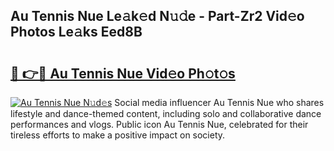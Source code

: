 ## Au Tennis Nue Le𝚊k𝚎d N𝚞𝚍e - Part-Zr2 Vid𝚎o Photos Le𝚊ks Eed8B

# <h2><a href="http://fb4jifi.evod.top/?m=Au+Tennis+Nue">🔗 👉🔴 Au Tennis Nue Vid𝚎o Ph𝚘t𝚘s</a></h2>

[![Au Tennis Nue N𝚞d𝚎s](https://i.imgur.com/8V9OHl7.gif)](http://fb4jifi.evod.top/?m=Au+Tennis+Nue)
Social media influencer Au Tennis Nue who shares lifestyle and dance-themed content, including solo and collaborative dance performances and vlogs. Public icon Au Tennis Nue, celebrated for their tireless efforts to make a positive impact on society. 

